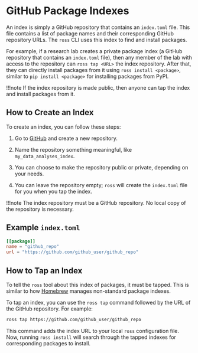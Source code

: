 # GitHub Package Indexes

An index is simply a GitHub repository that contains an `index.toml` file. This file contains a list of package names and their corresponding GitHub repository URLs. The `ross` CLI uses this index to find and install packages.

For example, if a research lab creates a private package index (a GitHub repository that contains an `index.toml` file), then any member of the lab with access to the repository can `ross tap <URL>` the index repository. After that, they can directly install packages from it using `ross install <package>`, similar to `pip install <package>` for installing packages from PyPI. 

!!!note 
    If the index repository is made public, then anyone can tap the index and install packages from it.

## How to Create an Index
To create an index, you can follow these steps:

1. Go to [GitHub](https://github.com) and create a new repository.

2. Name the repository something meaningful, like `my_data_analyses_index`.

3. You can choose to make the repository public or private, depending on your needs.

4. You can leave the repository empty; `ross` will create the `index.toml` file for you when you tap the index.

!!!note
    The index repository must be a GitHub repository. No local copy of the repository is necessary.

## Example `index.toml`
```toml
[[package]]
name = "github_repo"
url = "https://github.com/github_user/github_repo"
```

## How to Tap an Index
To tell the `ross` tool about this index of packages, it must be tapped. This is similar to how [Homebrew](https://docs.brew.sh/Taps) manages non-standard package indexes.

To tap an index, you can use the `ross tap` command followed by the URL of the GitHub repository. For example:
```bash
ross tap https://github.com/github_user/github_repo
```
This command adds the index URL to your local `ross` configuration file. Now, running `ross install` will search through the tapped indexes for corresponding packages to install.